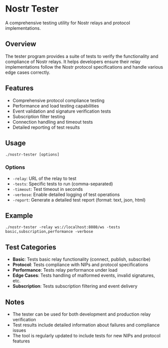 # Nostr Tester

A comprehensive testing utility for Nostr relays and protocol implementations.

## Overview

The tester program provides a suite of tests to verify the functionality and compliance of Nostr relays. It helps developers ensure their relay implementations follow the Nostr protocol specifications and handle various edge cases correctly.

## Features

- Comprehensive protocol compliance testing
- Performance and load testing capabilities
- Event validation and signature verification tests
- Subscription filter testing
- Connection handling and timeout tests
- Detailed reporting of test results

## Usage

```
./nostr-tester [options]
```

### Options

- `-relay`: URL of the relay to test
- `-tests`: Specific tests to run (comma-separated)
- `-timeout`: Test timeout in seconds
- `-verbose`: Enable detailed logging of test operations
- `-report`: Generate a detailed test report (format: text, json, html)

## Example

```
./nostr-tester -relay ws://localhost:8080/ws -tests basic,subscription,performance -verbose
```

## Test Categories

- **Basic**: Tests basic relay functionality (connect, publish, subscribe)
- **Protocol**: Tests compliance with NIPs and protocol specifications
- **Performance**: Tests relay performance under load
- **Edge Cases**: Tests handling of malformed events, invalid signatures, etc.
- **Subscription**: Tests subscription filtering and event delivery

## Notes

- The tester can be used for both development and production relay verification
- Test results include detailed information about failures and compliance issues
- The tool is regularly updated to include tests for new NIPs and protocol features
